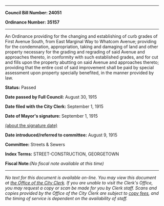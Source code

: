 

********

**Council Bill Number: 24051**
   
**Ordinance Number: 35157**
********

 An Ordinance providing for the changing and establishing of curb grades of First Avenue South, from East Marginal Way to Whatcom Avenue; providing for the condemnation, appropriation, taking and damaging of land and other property necessary for the grading and regrading of said Avenue and approaches thereto, in conformity with such established grades, and for cut and fills upon the property abutting on said Avenue and approaches thereto; providing that the entire cost of said improvement shall be paid by special assessment upon property specially benefited, in the manner provided by law.

**Status:** Passed
   
**Date passed by Full Council:** August 30, 1915
   
**Date filed with the City Clerk:** September 1, 1915
   
**Date of Mayor's signature:** September 1, 1915
   
[(about the signature date)](/~public/approvaldate.htm)
   
   
   
**Date introduced/referred to committee:** August 9, 1915
   
**Committee:** Streets & Sewers
   
   
**Index Terms:** STREET-CONSTRUCTION, GEORGETOWN

**Fiscal Note:**_(No fiscal note available at this time)_
********

_No text for this document is available on-line. You may view this document at [the Office of the City Clerk](http://www.seattle.gov/leg/clerk/contactUs.htm). If you are unable to visit the Clerk's Office, you may request a copy or scan be made for you by Clerk staff. Scans and copies provided by the Office of the City Clerk are subject to [copy fees](http://clerk.seattle.gov/~public/clerkfees.htm), and the timing of service is dependent on the availability of staff._


